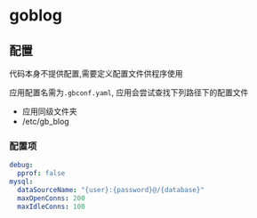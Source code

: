 # goblog

## 配置

代码本身不提供配置,需要定义配置文件供程序使用

应用配置名需为`.gbconf.yaml`, 应用会尝试查找下列路径下的配置文件

- 应用同级文件夹
- /etc/gb_blog

### 配置项

```yaml
debug:
  pprof: false
mysql:
  dataSourceName: "{user}:{password}@/{database}"
  maxOpenConns: 200
  maxIdleConns: 100
```

